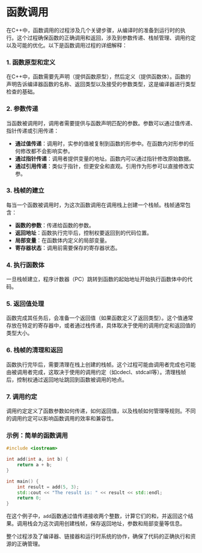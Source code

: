 # 函数调用

在C++中，函数调用的过程涉及几个关键步骤，从编译时的准备到运行时的执行。这个过程确保函数的正确调用和返回，涉及到参数传递、栈帧管理、调用约定以及可能的优化。以下是函数调用过程的详细解释：

### 1. 函数原型和定义
在C++中，函数需要先声明（提供函数原型），然后定义（提供函数体）。函数的声明告诉编译器函数的名称、返回类型以及接受的参数类型，这是编译器进行类型检查的基础。

### 2. 参数传递
当函数被调用时，调用者需要提供与函数声明匹配的参数。参数可以通过值传递、指针传递或引用传递：

- **通过值传递**：调用时，实参的值被复制到函数的形参中。在函数内对形参的任何修改都不会影响实参。
- **通过指针传递**：调用者提供变量的地址。函数内可以通过指针修改原始数据。
- **通过引用传递**：类似于指针，但更安全和直观。引用作为形参可以直接修改实参。

### 3. 栈帧的建立
每当一个函数被调用时，为这次函数调用在调用栈上创建一个栈帧。栈帧通常包含：

- **函数的参数**：传递给函数的参数。
- **返回地址**：函数执行完毕后，控制权要返回到的代码位置。
- **局部变量**：在函数体内定义的局部变量。
- **寄存器状态**：调用前需要保存的寄存器状态。

### 4. 执行函数体
一旦栈帧建立，程序计数器（PC）跳转到函数的起始地址开始执行函数体中的代码。

### 5. 返回值处理
函数完成其任务后，会准备一个返回值（如果函数定义了返回类型）。这个值通常存放在特定的寄存器中，或者通过栈传递，具体取决于使用的调用约定和返回值的类型大小。

### 6. 栈帧的清理和返回
函数执行完毕后，需要清理在栈上创建的栈帧。这个过程可能由调用者完成也可能由被调用者完成，这取决于使用的调用约定（如cdecl、stdcall等）。清理栈帧后，控制权通过返回地址跳回到函数被调用的地点。

### 7. 调用约定
调用约定定义了函数参数如何传递，如何返回值，以及栈帧如何管理等规则。不同的调用约定可以影响函数调用的效率和兼容性。

### 示例：简单的函数调用

```c++
#include <iostream>

int add(int a, int b) {
    return a + b;
}

int main() {
    int result = add(5, 3);
    std::cout << "The result is: " << result << std::endl;
    return 0;
}
```

在这个例子中，`add`函数通过值传递接收两个整数，计算它们的和，并返回这个结果。调用栈会为这次调用创建栈帧，保存返回地址，参数和局部变量等信息。

整个过程涉及了编译器、链接器和运行时系统的协作，确保了代码的正确执行和资源的正确管理。